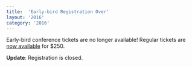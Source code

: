 ```yaml
---
title:  'Early-bird Registration Over'
layout: '2016'
category: '2016'
---
```

Early-bird conference tickets are no longer available! Regular tickets are [now available](/2016/register) for $250.

**Update**: Registration is closed.

